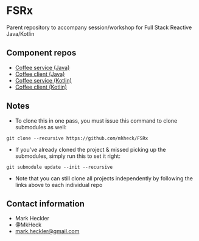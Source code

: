 # FSRx

Parent repository to accompany session/workshop for Full Stack Reactive Java/Kotlin

## Component repos

* [Coffee service (Java)](https://github.com/mkheck/fsr-coffee-service-java)
* [Coffee client (Java)](https://github.com/mkheck/fsr-coffee-client-java)
* [Coffee service (Kotlin)](https://github.com/mkheck/fsr-coffee-service-kotlin)
* [Coffee client (Kotlin)](https://github.com/mkheck/fsr-coffee-client-kotlin)

## Notes

* To clone this in one pass, you must issue this command to clone submodules as well:
```
git clone --recursive https://github.com/mkheck/FSRx
```

* If you've already cloned the project & missed picking up the submodules, simply run this to set it right:
```
git submodule update --init --recursive
```

* Note that you can still clone all projects independently by following the links above to each individual repo

## Contact information

* Mark Heckler
* @MkHeck
* mark.heckler@gmail.com